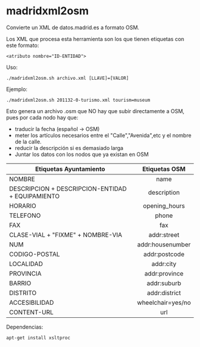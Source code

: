 # madridxml2osm
Convierte un XML de datos.madrid.es a formato OSM.

Los XML que procesa esta herramienta son los que tienen etiquetas con este formato:
```
<atributo nombre="ID-ENTIDAD"> 
```
Uso:
```
./madridxml2osm.sh archivo.xml [LLAVE]=[VALOR]
```
Ejemplo:
```
./madridxml2osm.sh 201132-0-turismo.xml tourism=museum
```
Esto genera un archivo .osm que NO hay que subir directamente a OSM, pues por cada nodo hay que:

* traducir la fecha (español -> OSM)
* meter los artículos necesarios entre el "Calle","Avenida",etc y el nombre de la calle.
* reducir la descripción si es demasiado larga
* Juntar los datos con los nodos que ya existan en OSM

| Etiquetas Ayuntamiento | Etiquetas OSM |
| ---------------------- | :-----------: |
| NOMBRE                 | name |
| DESCRIPCION + DESCRIPCION-ENTIDAD + EQUIPAMIENTO | description |
| HORARIO                | opening_hours |
| TELEFONO               | phone |
| FAX                    | fax |
| CLASE-VIAL + "FIXME" + NOMBRE-VIA | addr:street |
| NUM                    | addr:housenumber |
| CODIGO-POSTAL          | addr:postcode |
| LOCALIDAD              | addr:city  |
| PROVINCIA              | addr:province |
| BARRIO                 | addr:suburb |
| DISTRITO               | addr:district |
| ACCESIBILIDAD          | wheelchair=yes/no |
| CONTENT-URL            | url |


Dependencias:
```
apt-get install xsltproc
```
